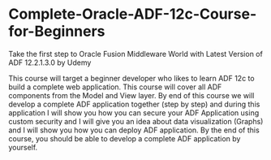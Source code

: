 # Complete-Oracle-ADF-12c-Course-for-Beginners
Take the first step to Oracle Fusion Middleware World with Latest Version of ADF 12.2.1.3.0 by Udemy

This course will target a beginner developer who likes to learn ADF 12c to build a complete web application. This course will cover all ADF components from the Model and View layer. By end of this course we will develop a complete ADF application together (step by step) and during this application I will show you how you can secure your ADF Application using custom security and I will give you an idea about data visualization (Graphs) and I will show you how you can deploy ADF application. By the end of this course, you should be able to develop a complete ADF application by yourself.
